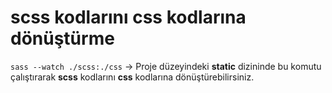 # scss kodlarını css kodlarına dönüştürme
`sass --watch ./scss:./css` -> Proje düzeyindeki **static** dizininde bu komutu çalıştırarak **scss** kodlarını **css** kodlarına dönüştürebilirsiniz.